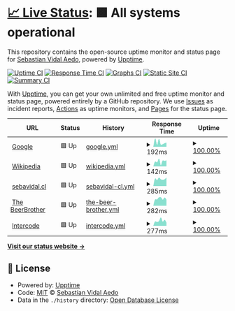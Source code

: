# [📈 Live Status](https://sebavidal10.github.io/upptime): <!--live status--> **🟩 All systems operational**

This repository contains the open-source uptime monitor and status page for [Sebastian Vidal Aedo](https://sebavidal.cl), powered by [Upptime](https://github.com/upptime/upptime).

[![Uptime CI](https://github.com/sebavidal10/upptime/workflows/Uptime%20CI/badge.svg)](https://github.com/sebavidal10/upptime/actions?query=workflow%3A%22Uptime+CI%22)
[![Response Time CI](https://github.com/sebavidal10/upptime/workflows/Response%20Time%20CI/badge.svg)](https://github.com/sebavidal10/upptime/actions?query=workflow%3A%22Response+Time+CI%22)
[![Graphs CI](https://github.com/sebavidal10/upptime/workflows/Graphs%20CI/badge.svg)](https://github.com/sebavidal10/upptime/actions?query=workflow%3A%22Graphs+CI%22)
[![Static Site CI](https://github.com/sebavidal10/upptime/workflows/Static%20Site%20CI/badge.svg)](https://github.com/sebavidal10/upptime/actions?query=workflow%3A%22Static+Site+CI%22)
[![Summary CI](https://github.com/sebavidal10/upptime/workflows/Summary%20CI/badge.svg)](https://github.com/sebavidal10/upptime/actions?query=workflow%3A%22Summary+CI%22)

With [Upptime](https://upptime.js.org), you can get your own unlimited and free uptime monitor and status page, powered entirely by a GitHub repository. We use [Issues](https://github.com/sebavidal10/upptime/issues) as incident reports, [Actions](https://github.com/sebavidal10/upptime/actions) as uptime monitors, and [Pages](https://sebavidal10.github.io/upptime) for the status page.

<!--start: status pages-->
<!-- This summary is generated by Upptime (https://github.com/upptime/upptime) -->
<!-- Do not edit this manually, your changes will be overwritten -->
<!-- prettier-ignore -->
| URL | Status | History | Response Time | Uptime |
| --- | ------ | ------- | ------------- | ------ |
| <img alt="" src="https://favicons.githubusercontent.com/www.google.com" height="13"> [Google](https://www.google.com) | 🟩 Up | [google.yml](https://github.com/sebavidal10/upptime/commits/HEAD/history/google.yml) | <details><summary><img alt="Response time graph" src="./graphs/google/response-time-week.png" height="20"> 192ms</summary><br><a href="https://sebavidal10.github.io/upptime/history/google"><img alt="Response time 93" src="https://img.shields.io/endpoint?url=https%3A%2F%2Fraw.githubusercontent.com%2Fsebavidal10%2Fupptime%2FHEAD%2Fapi%2Fgoogle%2Fresponse-time.json"></a><br><a href="https://sebavidal10.github.io/upptime/history/google"><img alt="24-hour response time 186" src="https://img.shields.io/endpoint?url=https%3A%2F%2Fraw.githubusercontent.com%2Fsebavidal10%2Fupptime%2FHEAD%2Fapi%2Fgoogle%2Fresponse-time-day.json"></a><br><a href="https://sebavidal10.github.io/upptime/history/google"><img alt="7-day response time 192" src="https://img.shields.io/endpoint?url=https%3A%2F%2Fraw.githubusercontent.com%2Fsebavidal10%2Fupptime%2FHEAD%2Fapi%2Fgoogle%2Fresponse-time-week.json"></a><br><a href="https://sebavidal10.github.io/upptime/history/google"><img alt="30-day response time 116" src="https://img.shields.io/endpoint?url=https%3A%2F%2Fraw.githubusercontent.com%2Fsebavidal10%2Fupptime%2FHEAD%2Fapi%2Fgoogle%2Fresponse-time-month.json"></a><br><a href="https://sebavidal10.github.io/upptime/history/google"><img alt="1-year response time 93" src="https://img.shields.io/endpoint?url=https%3A%2F%2Fraw.githubusercontent.com%2Fsebavidal10%2Fupptime%2FHEAD%2Fapi%2Fgoogle%2Fresponse-time-year.json"></a></details> | <details><summary><a href="https://sebavidal10.github.io/upptime/history/google">100.00%</a></summary><a href="https://sebavidal10.github.io/upptime/history/google"><img alt="All-time uptime 100.00%" src="https://img.shields.io/endpoint?url=https%3A%2F%2Fraw.githubusercontent.com%2Fsebavidal10%2Fupptime%2FHEAD%2Fapi%2Fgoogle%2Fuptime.json"></a><br><a href="https://sebavidal10.github.io/upptime/history/google"><img alt="24-hour uptime 100.00%" src="https://img.shields.io/endpoint?url=https%3A%2F%2Fraw.githubusercontent.com%2Fsebavidal10%2Fupptime%2FHEAD%2Fapi%2Fgoogle%2Fuptime-day.json"></a><br><a href="https://sebavidal10.github.io/upptime/history/google"><img alt="7-day uptime 100.00%" src="https://img.shields.io/endpoint?url=https%3A%2F%2Fraw.githubusercontent.com%2Fsebavidal10%2Fupptime%2FHEAD%2Fapi%2Fgoogle%2Fuptime-week.json"></a><br><a href="https://sebavidal10.github.io/upptime/history/google"><img alt="30-day uptime 100.00%" src="https://img.shields.io/endpoint?url=https%3A%2F%2Fraw.githubusercontent.com%2Fsebavidal10%2Fupptime%2FHEAD%2Fapi%2Fgoogle%2Fuptime-month.json"></a><br><a href="https://sebavidal10.github.io/upptime/history/google"><img alt="1-year uptime 100.00%" src="https://img.shields.io/endpoint?url=https%3A%2F%2Fraw.githubusercontent.com%2Fsebavidal10%2Fupptime%2FHEAD%2Fapi%2Fgoogle%2Fuptime-year.json"></a></details>
| <img alt="" src="https://favicons.githubusercontent.com/en.wikipedia.org" height="13"> [Wikipedia](https://en.wikipedia.org) | 🟩 Up | [wikipedia.yml](https://github.com/sebavidal10/upptime/commits/HEAD/history/wikipedia.yml) | <details><summary><img alt="Response time graph" src="./graphs/wikipedia/response-time-week.png" height="20"> 142ms</summary><br><a href="https://sebavidal10.github.io/upptime/history/wikipedia"><img alt="Response time 219" src="https://img.shields.io/endpoint?url=https%3A%2F%2Fraw.githubusercontent.com%2Fsebavidal10%2Fupptime%2FHEAD%2Fapi%2Fwikipedia%2Fresponse-time.json"></a><br><a href="https://sebavidal10.github.io/upptime/history/wikipedia"><img alt="24-hour response time 172" src="https://img.shields.io/endpoint?url=https%3A%2F%2Fraw.githubusercontent.com%2Fsebavidal10%2Fupptime%2FHEAD%2Fapi%2Fwikipedia%2Fresponse-time-day.json"></a><br><a href="https://sebavidal10.github.io/upptime/history/wikipedia"><img alt="7-day response time 142" src="https://img.shields.io/endpoint?url=https%3A%2F%2Fraw.githubusercontent.com%2Fsebavidal10%2Fupptime%2FHEAD%2Fapi%2Fwikipedia%2Fresponse-time-week.json"></a><br><a href="https://sebavidal10.github.io/upptime/history/wikipedia"><img alt="30-day response time 231" src="https://img.shields.io/endpoint?url=https%3A%2F%2Fraw.githubusercontent.com%2Fsebavidal10%2Fupptime%2FHEAD%2Fapi%2Fwikipedia%2Fresponse-time-month.json"></a><br><a href="https://sebavidal10.github.io/upptime/history/wikipedia"><img alt="1-year response time 219" src="https://img.shields.io/endpoint?url=https%3A%2F%2Fraw.githubusercontent.com%2Fsebavidal10%2Fupptime%2FHEAD%2Fapi%2Fwikipedia%2Fresponse-time-year.json"></a></details> | <details><summary><a href="https://sebavidal10.github.io/upptime/history/wikipedia">100.00%</a></summary><a href="https://sebavidal10.github.io/upptime/history/wikipedia"><img alt="All-time uptime 100.00%" src="https://img.shields.io/endpoint?url=https%3A%2F%2Fraw.githubusercontent.com%2Fsebavidal10%2Fupptime%2FHEAD%2Fapi%2Fwikipedia%2Fuptime.json"></a><br><a href="https://sebavidal10.github.io/upptime/history/wikipedia"><img alt="24-hour uptime 100.00%" src="https://img.shields.io/endpoint?url=https%3A%2F%2Fraw.githubusercontent.com%2Fsebavidal10%2Fupptime%2FHEAD%2Fapi%2Fwikipedia%2Fuptime-day.json"></a><br><a href="https://sebavidal10.github.io/upptime/history/wikipedia"><img alt="7-day uptime 100.00%" src="https://img.shields.io/endpoint?url=https%3A%2F%2Fraw.githubusercontent.com%2Fsebavidal10%2Fupptime%2FHEAD%2Fapi%2Fwikipedia%2Fuptime-week.json"></a><br><a href="https://sebavidal10.github.io/upptime/history/wikipedia"><img alt="30-day uptime 100.00%" src="https://img.shields.io/endpoint?url=https%3A%2F%2Fraw.githubusercontent.com%2Fsebavidal10%2Fupptime%2FHEAD%2Fapi%2Fwikipedia%2Fuptime-month.json"></a><br><a href="https://sebavidal10.github.io/upptime/history/wikipedia"><img alt="1-year uptime 100.00%" src="https://img.shields.io/endpoint?url=https%3A%2F%2Fraw.githubusercontent.com%2Fsebavidal10%2Fupptime%2FHEAD%2Fapi%2Fwikipedia%2Fuptime-year.json"></a></details>
| <img alt="" src="https://favicons.githubusercontent.com/sebavidal.cl" height="13"> [sebavidal.cl](https://sebavidal.cl) | 🟩 Up | [sebavidal-cl.yml](https://github.com/sebavidal10/upptime/commits/HEAD/history/sebavidal-cl.yml) | <details><summary><img alt="Response time graph" src="./graphs/sebavidal-cl/response-time-week.png" height="20"> 285ms</summary><br><a href="https://sebavidal10.github.io/upptime/history/sebavidal-cl"><img alt="Response time 247" src="https://img.shields.io/endpoint?url=https%3A%2F%2Fraw.githubusercontent.com%2Fsebavidal10%2Fupptime%2FHEAD%2Fapi%2Fsebavidal-cl%2Fresponse-time.json"></a><br><a href="https://sebavidal10.github.io/upptime/history/sebavidal-cl"><img alt="24-hour response time 339" src="https://img.shields.io/endpoint?url=https%3A%2F%2Fraw.githubusercontent.com%2Fsebavidal10%2Fupptime%2FHEAD%2Fapi%2Fsebavidal-cl%2Fresponse-time-day.json"></a><br><a href="https://sebavidal10.github.io/upptime/history/sebavidal-cl"><img alt="7-day response time 285" src="https://img.shields.io/endpoint?url=https%3A%2F%2Fraw.githubusercontent.com%2Fsebavidal10%2Fupptime%2FHEAD%2Fapi%2Fsebavidal-cl%2Fresponse-time-week.json"></a><br><a href="https://sebavidal10.github.io/upptime/history/sebavidal-cl"><img alt="30-day response time 249" src="https://img.shields.io/endpoint?url=https%3A%2F%2Fraw.githubusercontent.com%2Fsebavidal10%2Fupptime%2FHEAD%2Fapi%2Fsebavidal-cl%2Fresponse-time-month.json"></a><br><a href="https://sebavidal10.github.io/upptime/history/sebavidal-cl"><img alt="1-year response time 247" src="https://img.shields.io/endpoint?url=https%3A%2F%2Fraw.githubusercontent.com%2Fsebavidal10%2Fupptime%2FHEAD%2Fapi%2Fsebavidal-cl%2Fresponse-time-year.json"></a></details> | <details><summary><a href="https://sebavidal10.github.io/upptime/history/sebavidal-cl">100.00%</a></summary><a href="https://sebavidal10.github.io/upptime/history/sebavidal-cl"><img alt="All-time uptime 100.00%" src="https://img.shields.io/endpoint?url=https%3A%2F%2Fraw.githubusercontent.com%2Fsebavidal10%2Fupptime%2FHEAD%2Fapi%2Fsebavidal-cl%2Fuptime.json"></a><br><a href="https://sebavidal10.github.io/upptime/history/sebavidal-cl"><img alt="24-hour uptime 100.00%" src="https://img.shields.io/endpoint?url=https%3A%2F%2Fraw.githubusercontent.com%2Fsebavidal10%2Fupptime%2FHEAD%2Fapi%2Fsebavidal-cl%2Fuptime-day.json"></a><br><a href="https://sebavidal10.github.io/upptime/history/sebavidal-cl"><img alt="7-day uptime 100.00%" src="https://img.shields.io/endpoint?url=https%3A%2F%2Fraw.githubusercontent.com%2Fsebavidal10%2Fupptime%2FHEAD%2Fapi%2Fsebavidal-cl%2Fuptime-week.json"></a><br><a href="https://sebavidal10.github.io/upptime/history/sebavidal-cl"><img alt="30-day uptime 100.00%" src="https://img.shields.io/endpoint?url=https%3A%2F%2Fraw.githubusercontent.com%2Fsebavidal10%2Fupptime%2FHEAD%2Fapi%2Fsebavidal-cl%2Fuptime-month.json"></a><br><a href="https://sebavidal10.github.io/upptime/history/sebavidal-cl"><img alt="1-year uptime 100.00%" src="https://img.shields.io/endpoint?url=https%3A%2F%2Fraw.githubusercontent.com%2Fsebavidal10%2Fupptime%2FHEAD%2Fapi%2Fsebavidal-cl%2Fuptime-year.json"></a></details>
| <img alt="" src="https://favicons.githubusercontent.com/thebeerbrother.cl" height="13"> [The BeerBrother](https://thebeerbrother.cl) | 🟩 Up | [the-beer-brother.yml](https://github.com/sebavidal10/upptime/commits/HEAD/history/the-beer-brother.yml) | <details><summary><img alt="Response time graph" src="./graphs/the-beer-brother/response-time-week.png" height="20"> 282ms</summary><br><a href="https://sebavidal10.github.io/upptime/history/the-beer-brother"><img alt="Response time 251" src="https://img.shields.io/endpoint?url=https%3A%2F%2Fraw.githubusercontent.com%2Fsebavidal10%2Fupptime%2FHEAD%2Fapi%2Fthe-beer-brother%2Fresponse-time.json"></a><br><a href="https://sebavidal10.github.io/upptime/history/the-beer-brother"><img alt="24-hour response time 244" src="https://img.shields.io/endpoint?url=https%3A%2F%2Fraw.githubusercontent.com%2Fsebavidal10%2Fupptime%2FHEAD%2Fapi%2Fthe-beer-brother%2Fresponse-time-day.json"></a><br><a href="https://sebavidal10.github.io/upptime/history/the-beer-brother"><img alt="7-day response time 282" src="https://img.shields.io/endpoint?url=https%3A%2F%2Fraw.githubusercontent.com%2Fsebavidal10%2Fupptime%2FHEAD%2Fapi%2Fthe-beer-brother%2Fresponse-time-week.json"></a><br><a href="https://sebavidal10.github.io/upptime/history/the-beer-brother"><img alt="30-day response time 246" src="https://img.shields.io/endpoint?url=https%3A%2F%2Fraw.githubusercontent.com%2Fsebavidal10%2Fupptime%2FHEAD%2Fapi%2Fthe-beer-brother%2Fresponse-time-month.json"></a><br><a href="https://sebavidal10.github.io/upptime/history/the-beer-brother"><img alt="1-year response time 251" src="https://img.shields.io/endpoint?url=https%3A%2F%2Fraw.githubusercontent.com%2Fsebavidal10%2Fupptime%2FHEAD%2Fapi%2Fthe-beer-brother%2Fresponse-time-year.json"></a></details> | <details><summary><a href="https://sebavidal10.github.io/upptime/history/the-beer-brother">100.00%</a></summary><a href="https://sebavidal10.github.io/upptime/history/the-beer-brother"><img alt="All-time uptime 100.00%" src="https://img.shields.io/endpoint?url=https%3A%2F%2Fraw.githubusercontent.com%2Fsebavidal10%2Fupptime%2FHEAD%2Fapi%2Fthe-beer-brother%2Fuptime.json"></a><br><a href="https://sebavidal10.github.io/upptime/history/the-beer-brother"><img alt="24-hour uptime 100.00%" src="https://img.shields.io/endpoint?url=https%3A%2F%2Fraw.githubusercontent.com%2Fsebavidal10%2Fupptime%2FHEAD%2Fapi%2Fthe-beer-brother%2Fuptime-day.json"></a><br><a href="https://sebavidal10.github.io/upptime/history/the-beer-brother"><img alt="7-day uptime 100.00%" src="https://img.shields.io/endpoint?url=https%3A%2F%2Fraw.githubusercontent.com%2Fsebavidal10%2Fupptime%2FHEAD%2Fapi%2Fthe-beer-brother%2Fuptime-week.json"></a><br><a href="https://sebavidal10.github.io/upptime/history/the-beer-brother"><img alt="30-day uptime 100.00%" src="https://img.shields.io/endpoint?url=https%3A%2F%2Fraw.githubusercontent.com%2Fsebavidal10%2Fupptime%2FHEAD%2Fapi%2Fthe-beer-brother%2Fuptime-month.json"></a><br><a href="https://sebavidal10.github.io/upptime/history/the-beer-brother"><img alt="1-year uptime 100.00%" src="https://img.shields.io/endpoint?url=https%3A%2F%2Fraw.githubusercontent.com%2Fsebavidal10%2Fupptime%2FHEAD%2Fapi%2Fthe-beer-brother%2Fuptime-year.json"></a></details>
| <img alt="" src="https://favicons.githubusercontent.com/intercode.cl" height="13"> [Intercode](https://intercode.cl) | 🟩 Up | [intercode.yml](https://github.com/sebavidal10/upptime/commits/HEAD/history/intercode.yml) | <details><summary><img alt="Response time graph" src="./graphs/intercode/response-time-week.png" height="20"> 277ms</summary><br><a href="https://sebavidal10.github.io/upptime/history/intercode"><img alt="Response time 237" src="https://img.shields.io/endpoint?url=https%3A%2F%2Fraw.githubusercontent.com%2Fsebavidal10%2Fupptime%2FHEAD%2Fapi%2Fintercode%2Fresponse-time.json"></a><br><a href="https://sebavidal10.github.io/upptime/history/intercode"><img alt="24-hour response time 176" src="https://img.shields.io/endpoint?url=https%3A%2F%2Fraw.githubusercontent.com%2Fsebavidal10%2Fupptime%2FHEAD%2Fapi%2Fintercode%2Fresponse-time-day.json"></a><br><a href="https://sebavidal10.github.io/upptime/history/intercode"><img alt="7-day response time 277" src="https://img.shields.io/endpoint?url=https%3A%2F%2Fraw.githubusercontent.com%2Fsebavidal10%2Fupptime%2FHEAD%2Fapi%2Fintercode%2Fresponse-time-week.json"></a><br><a href="https://sebavidal10.github.io/upptime/history/intercode"><img alt="30-day response time 241" src="https://img.shields.io/endpoint?url=https%3A%2F%2Fraw.githubusercontent.com%2Fsebavidal10%2Fupptime%2FHEAD%2Fapi%2Fintercode%2Fresponse-time-month.json"></a><br><a href="https://sebavidal10.github.io/upptime/history/intercode"><img alt="1-year response time 237" src="https://img.shields.io/endpoint?url=https%3A%2F%2Fraw.githubusercontent.com%2Fsebavidal10%2Fupptime%2FHEAD%2Fapi%2Fintercode%2Fresponse-time-year.json"></a></details> | <details><summary><a href="https://sebavidal10.github.io/upptime/history/intercode">100.00%</a></summary><a href="https://sebavidal10.github.io/upptime/history/intercode"><img alt="All-time uptime 100.00%" src="https://img.shields.io/endpoint?url=https%3A%2F%2Fraw.githubusercontent.com%2Fsebavidal10%2Fupptime%2FHEAD%2Fapi%2Fintercode%2Fuptime.json"></a><br><a href="https://sebavidal10.github.io/upptime/history/intercode"><img alt="24-hour uptime 100.00%" src="https://img.shields.io/endpoint?url=https%3A%2F%2Fraw.githubusercontent.com%2Fsebavidal10%2Fupptime%2FHEAD%2Fapi%2Fintercode%2Fuptime-day.json"></a><br><a href="https://sebavidal10.github.io/upptime/history/intercode"><img alt="7-day uptime 100.00%" src="https://img.shields.io/endpoint?url=https%3A%2F%2Fraw.githubusercontent.com%2Fsebavidal10%2Fupptime%2FHEAD%2Fapi%2Fintercode%2Fuptime-week.json"></a><br><a href="https://sebavidal10.github.io/upptime/history/intercode"><img alt="30-day uptime 100.00%" src="https://img.shields.io/endpoint?url=https%3A%2F%2Fraw.githubusercontent.com%2Fsebavidal10%2Fupptime%2FHEAD%2Fapi%2Fintercode%2Fuptime-month.json"></a><br><a href="https://sebavidal10.github.io/upptime/history/intercode"><img alt="1-year uptime 100.00%" src="https://img.shields.io/endpoint?url=https%3A%2F%2Fraw.githubusercontent.com%2Fsebavidal10%2Fupptime%2FHEAD%2Fapi%2Fintercode%2Fuptime-year.json"></a></details>

<!--end: status pages-->

[**Visit our status website →**](https://sebavidal10.github.io/upptime)

## 📄 License

- Powered by: [Upptime](https://github.com/upptime/upptime)
- Code: [MIT](./LICENSE) © [Sebastian Vidal Aedo](https://sebavidal.cl)
- Data in the `./history` directory: [Open Database License](https://opendatacommons.org/licenses/odbl/1-0/)
